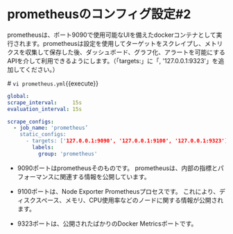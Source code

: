 # prometheusのコンフィグ設定#2
prometheusは、ポート9090で使用可能なUIを備えたdockerコンテナとして実行されます。prometheusは設定を使用してターゲットをスクレイプし、メトリクスを収集して保存した後、ダッシュボード、グラフ化、アラートを可能にするAPIを介して利用できるようにします。（「targets:」に「, '127.0.0.1:9323'」を追加してください。）  

\# `vi prometheus.yml`{{execute}}
```yaml
global:
scrape_interval:     15s
evaluation_interval: 15s

scrape_configs:
  - job_name: 'prometheus’
    static_configs:
      - targets: ['127.0.0.1:9090', '127.0.0.1:9100', '127.0.0.1:9323']
        labels:
          group: 'prometheus'
```
- 9090ポートはprometheusそのものです。 prometheusは、内部の指標とパフォーマンスに関連する情報を公開しています。  

- 9100ポートは、Node Exporter Prometheusプロセスです。 これにより、ディスクスペース、メモリ、CPU使用率などのノードに関する情報が公開されます。  

- 9323ポートは、公開されたばかりのDocker Metricsポートです。  

